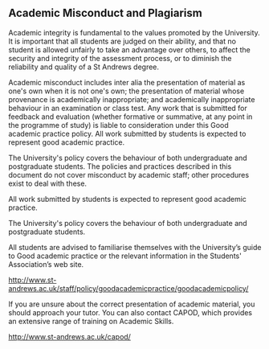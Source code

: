 ## Academic Misconduct and Plagiarism

Academic integrity is fundamental to the values promoted by the University. It is important that all students are judged on their ability, and that no student is allowed unfairly to take an advantage over others, to affect the security and integrity of the assessment process, or to diminish the reliability and quality of a St Andrews degree.

Academic misconduct includes inter alia the presentation of material as one's own when it is not one's own; the presentation of material whose provenance is academically inappropriate; and academically inappropriate behaviour in an examination or class test. Any work that is submitted for feedback and evaluation (whether formative or summative, at any point in the programme of study) is liable to consideration under this Good academic practice policy. All work submitted by students is expected to represent good academic practice.

The University's policy covers the behaviour of both undergraduate and postgraduate students. The policies and practices described in this document do not cover misconduct by academic staff; other procedures exist to deal with these.

All work submitted by students is expected to represent good academic practice.

The University's policy covers the behaviour of both undergraduate and postgraduate students.

All students are advised to familiarise themselves with the University’s guide to Good academic practice or the relevant information in the Students' Association’s web site.

http://www.st-andrews.ac.uk/staff/policy/goodacademicpractice/goodacademicpolicy/

If you are unsure about the correct presentation of academic material, you should approach your tutor. You can also contact CAPOD, which provides an extensive range of training on Academic Skills.

http://www.st-andrews.ac.uk/capod/
